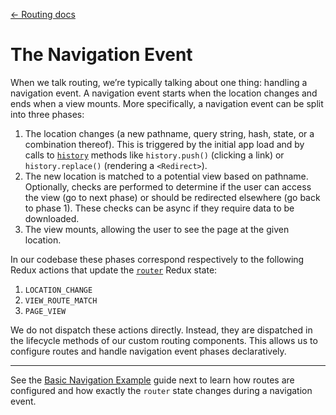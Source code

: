 [← Routing docs](/docs/guides/Routing.md)

# The Navigation Event

When we talk routing, we’re typically talking about one thing: handling a navigation event. A navigation event starts when the location changes and ends when a view mounts. More specifically, a navigation event can be split into three phases:

1. The location changes (a new pathname, query string, hash, state, or a combination thereof). This is triggered by the initial app load and by calls to [`history`](/docs/utils/history.md) methods like `history.push()` (clicking a link) or `history.replace()` (rendering a `<Redirect>`).
2. The new location is matched to a potential view based on pathname. Optionally, checks are performed to determine if the user can access the view (go to next phase) or should be redirected elsewhere (go back to phase 1). These checks can be async if they require data to be downloaded.
3. The view mounts, allowing the user to see the page at the given location.

In our codebase these phases correspond respectively to the following Redux actions that update the [`router`](/src/reducers/router.js) Redux state:

1. `LOCATION_CHANGE`
2. `VIEW_ROUTE_MATCH`
3. `PAGE_VIEW`

We do not dispatch these actions directly. Instead, they are dispatched in the lifecycle methods of our custom routing components. This allows us to configure routes and handle navigation event phases declaratively.

----

See the [Basic Navigation Example](/docs/guides/Routing-nav-example-basic.md) guide next to learn how routes are configured and how exactly the `router` state changes during a navigation event.
